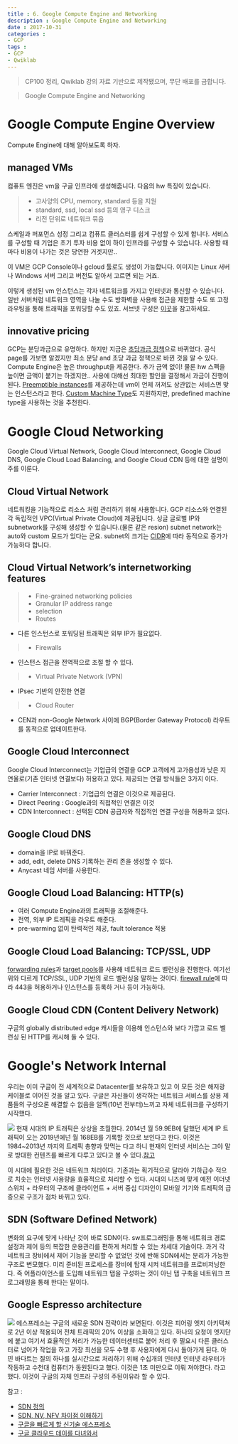 ```yaml
---
title : 6. Google Compute Engine and Networking
description : Google Compute Engine and Networking
date : 2017-10-31
categories :
- GCP
tags :
- GCP
- Qwiklab
---
```


> CP100 정리, Qwiklab 강의 자료 기반으로 제작됐으며, 무단 배포를 금합니다.

> Google Compute Engine and Networking

# Google Compute Engine Overview
Compute Engine에 대해 알아보도록 하자.

## managed VMs
컴퓨트 엔진은 vm을 구글 인프라에 생성해줍니다. 다음의 hw 특징이 있습니다.
> -  고사양의 CPU, memory, standard 등을 지원
> - standard, ssd, local ssd 등의 영구 디스크
> - 리전 단위로 네트워크 묶음

스케일과 퍼포먼스 성정 그리고 컴퓨트 클러스터를 쉽게 구성할 수 있게 합니다. 서비스를 구성할 때 기업은 초기 투자 비용 없이 하이 인프라를 구성할 수 있습니다. 사용할 때 마다 비용이 나가는 것은 당연한 거겟지만..

이 VM은 GCP Console이나 gcloud 툴로도 생성이 가능합니다. 이미지는 Linux 서버나 Windows 서버 그리고 버전도 알아서 고르면 되는 거죠.

이렇게 생성된 vm 인스턴스는 각자 네트워크를 가지고 인터넷과 통신할 수 있습니다. 일반 서버처럼 네트워크 영역을 나눌 수도 방화벽을 사용해 접근을 제한할 수도 또 고정 라우팅을 통해 트래픽을 포워딩할 수도 있죠.
서브넷 구성은 [이곳](https://cloud.google.com/compute/docs/vpc/)을 참고하세요.

##  innovative pricing
GCP는 분당과금으로 유명하다. 하지만 지금은 [초당과금 정책](https://cloudplatform.googleblog.com/2017/09/extending-per-second-billing-in-google.html?utm_source=feedburner&utm_medium=feed&utm_campaign=Feed%3A+ClPlBl+%28Cloud+Platform+Blog%29)으로 바뀌었다. 공식 page를 가보면 알겠지만  최소 분당 and 초당 과금 정책으로 바뀐 것을 알 수 있다.
Compute Engine은 높은 throughput을 제공한다. 추가 금액 없이! 물론 hw 스펙을 높이면 금액이 붙기는 하겠지만.. 사용에 대해선 최대한 할인을 결정해서 과금이 진행이 된다.
[Preemptible instances](https://cloud.google.com/compute/docs/instances/preemptible)를 제공하는데 vm이 언제 꺼져도 상관없는 서비스면 맞는 인스턴스라고 한다.
[Custom Machine Type](https://cloud.google.com/compute/docs/instances/creating-instance-with-custom-machine-type)도 지원하지만, predefined machine type을 사용하는 것을 추천한다.

# Google Cloud Networking
Google Cloud Virtual Network, Google Cloud Interconnect, Google Cloud DNS, Google Cloud Load Balancing, and Google Cloud CDN 등에 대한 설명이 주를 이룬다.

## Cloud Virtual Network
네트워킹을 기능적으로 리소스 처럼 관리하기 위해 사용합니다. GCP 리소스와 연결된 각 독립적인 VPC(Virtual Private Cloud)에 제공됩니다.
싱글 글로벌 IP와 subnetwork를 구성해 생성할 수 있습니다.(물론 같은 resion) subnet network는 auto와 custom 모드가 있다는 군요. subnet의 크기는 [CIDR](http://www.terms.co.kr/CIDR.htm)에 따라 동적으로 증가가 가능하다 합니다.

## Cloud Virtual Network’s internetworking features
> - Fine-grained networking policies
> - Granular IP address range
> - selection
> - Routes
 - 다른 인스턴스로 포워딩된 트래픽은 외부 IP가 필요없다.
> - Firewalls
 - 인스턴스 접근을 전역적으로 조절 할 수 있다.
> - Virtual Private Network (VPN)
 - IPsec 기반의 안전한 연결
> - Cloud Router
 - CEN과 non-Google Network 사이에 BGP(Border Gateway Protocol) 라우트를 동적으로  업데이트한다.

## Google Cloud Interconnect
 Google Cloud Interconnect는 기업급의 연결을 GCP 고객에게 고가용성과 낮은 지연율로(기존 인터넷 연결보다) 허용하고 있다.
 제공되는 연결 방식들은 3가지 이다.

* Carrier Interconnect : 기업급의 연결은 이것으로 제공된다.
 * Direct Peering : Google과의 직접적인 연결은 이것
 * CDN Interconnect : 선택된 CDN 공급자와 직접적인 연결 구성을 허용하고 있다.

## Google Cloud DNS
- domain을 IP로 바꿔준다.
- add, edit, delete DNS 기록하는 관리 존을 생성할 수 있다.
 - Anycast 네임 서버를 사용한다.

## Google Cloud Load Balancing: HTTP(s)
- 여러 Compute Engine과의 트래픽을 조절해준다.
- 전역, 외부 IP 트레픽을 라우트 해준다.
- pre-warming 없이 탄력적인 제공, fault tolerance 적용

## Google Cloud Load Balancing: TCP/SSL, UDP
[forwarding rules](https://cloud.google.com/compute/docs/reference/latest/forwardingRules/)과 [target pools](https://cloud.google.com/compute/docs/reference/latest/targetPools/)를 사용해 네트워크 로드 벨런싱을 진행한다. 여기선 위와 다르게 TCP/SSL, UDP 기반의 로드 벨런싱을 말하는 것이다. [firewall rule](https://cloud.google.com/compute/docs/load-balancing/network/example#configure_compute_engine)에 따라 443을 허용하거나 인스턴스를 등록하 거나 등이 가능하다.

## Google Cloud CDN (Content Delivery Network)
구글의 globally distributed edge 캐시들을 이용해 인스턴스와 보다 가깝고 로드 벨런싱 된 HTTP를 캐시해 둘 수 있다.

# Google's Network Internal
우리는 이미 구글이 전 세계적으로 Datacenter를 보유하고 있고 이 모든 것은 해저광 케이블로 이어진 것을 알고 있다. 구글은 자신들이 생각하는 네트워크 서비스를 상용 제품들의 구성으론 해결할 수 없음을 일찍(10년 전부터)느끼고 자체 네트워크를 구성하기 시작했다.

![](https://www.cisco.com/web/KR/about/news/images/traffic_4.jpg)
현재 시대의 IP 트래픽은 상상을 초월한다. 2014년 월 59.9EB에 달했던 세계 IP 트래픽이 오는 2019년에넌 월 168EB를 기록할 것으로 보인다고 한다. 이것은 1984~2013년 까지의 트레픽 총향과 맞먹는 다고 하니 현재의 인터넷 서비스는 그야 말로 방대한 컨텐츠를 빠르게 다루고 있다고 볼 수 있다.[참고](https://www.cisco.com/c/ko_kr/about/press/2015/may-aug-2015/0601.html)

이 시대에 필요한 것은 네트워크 처리이다. 기존과는 획기적으로 달라야 기하급수 적으로 치솟는 인터넷 사용량을 효율적으로 처리할 수 있다. 시대의 니즈에 맞게 예전 이더넷 스위치 + 라우터의 구조에 클라이언트 + 서버 중심 디자인이 모바일 기기와 트레픽의 급증으로 구조가 점차 바뀌고 있다.

## SDN (Software Defined Network)
변화의 요구에 맞게 나타난 것이 바로 SDN이다. sw프로그래밍을 통해 네트워크 경로 설정과 제어 등의 복잡한 운용관리를 편하게 처리할 수 있는 차세대 기술이다. 과거 각 네트워크 장비에서 제어 기능을 분리할 수 없었던 것에 반해 SDN에서는 분리가 가능한 구조로 변모했다. 미리 준비된 프로세스를 장비에 탑재 시켜 네트워크를 프로비저닝한다. 즉 어플라이언스를 도입해 네트워크 탭을 구성하는 것이 아닌 탭 구축을 네트워크 프로그래밍을 통해 한다는 말이다.

## Google Espresso architecture
![](http://image.zdnet.co.kr/2017/04/11/yong2_qc1nj2xWdPxnxp.jpg)
에스프레소는 구글의 새로운 SDN 전략이라 보면된다. 이것은 피어링 엣지 아키텍쳐로 2년 이상 적용되어 전체 트래픽의 20% 이상을 소화하고 있다. 하나의 요청이 엣지단에 붙고 여기서 효율적인 처리가 가능한 데이터센터로 붙어 처리 후 필요시 다른 클러스터로 넘어가 작업을 하고 가장 최선을 모두 수행 후 사용자에게 다시 돌아가게 된다.
아민 바다트는 질의 하나를 실시간으로 처리하기 위해 수십개의 인터넷 인터넷 라우터가 작동하고 수천대 컴퓨터가 동원된다고 했다. 이것은 1초 미만으로 이뤄 져야한다. 라고 했다. 이것이 구글의 자체 인프라 구성의 주된이유라 할 수 있다.

참고 :
* [SDN 정의](http://www.bloter.net/archives/267815)
* [SDN, NV, NFV 차이점 이해하기](http://www.itworld.co.kr/news/86025?page=0,0)
* [구글을 빠르게 할 신기술 에스프레소](http://www.zdnet.co.kr/news/news_view.asp?artice_id=20170411135431)
* [구글 클라우드 데이를 다녀와서](http://brainbackdoor.tistory.com/32)
